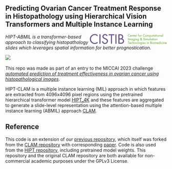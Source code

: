 ## Predicting Ovarian Cancer Treatment Response in Histopathology using Hierarchical Vision Transformers and Multiple Instance Learning 
<img src="CISTIB logo.png" align="right" width="240"/>

*HIPT-ABMIL is a transformer-based approach to classifying histopathology slides which leverages spatial information for better prognostication.* 

<img src="HIPT-AMBIL-ModelDiagram-Background-min.png" align="centre" width="800"/>

This repo was made as part of an entry to the MICCAI 2023 challenge [*automated prediction of treatment effectiveness in ovarian cancer using histopathological images*](https://github.com/cwwang1979/MICCAI_ATEC23challenge).

HIPT-CLAM is a multiple instance learning (MIL) approach in which features are extracted from 4096x4096 pixel regions using the pretrained hierarchical transformer model [HIPT_4K](https://github.com/mahmoodlab/HIPT) and these features are aggregated to generate a slide-level representation using the attention-based multiple instance learning (ABMIL) approach [CLAM](https://github.com/mahmoodlab/CLAM). 




## Reference
This code is an extension of our [previous repository](), which itself was forked from the [CLAM repository](https://github.com/mahmoodlab/CLAM) with corresponding [paper](https://www.nature.com/articles/s41551-020-00682-w). Code is also used from the [HIPT repository](https://github.com/mahmoodlab/HIPT), including pretrained model weights. This repository and the original CLAM repository are both available for non-commercial academic purposes under the GPLv3 License.
